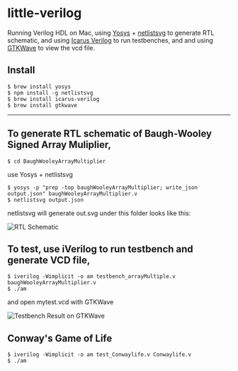# little-verilog

Running Verilog HDL on Mac, using [Yosys](https://github.com/YosysHQ/yosys) + [netlistsvg](https://github.com/nturley/netlistsvg) to generate RTL schematic, and using [Icarus Verilog](https://github.com/steveicarus/iverilog) to run testbenches, and and using [GTKWave](https://gtkwave.sourceforge.net) to view the vcd file.

## Install

```
$ brew install yosys
$ npm install -g netlistsvg
$ brew install icarus-verilog
$ brew install gtkwave
```

--------

## To generate RTL schematic of Baugh-Wooley Signed Array Muliplier, 

`$ cd BaughWooleyArrayMultiplier`

use Yosys + netlistsvg
```
$ yosys -p "prep -top baughWooleyArrayMultiplier; write_json output.json" baughWooleyArrayMultiplier.v
$ netlistsvg output.json
```

netlistsvg will generate out.svg under this folder looks like this:

![RTL Schematic](https://user-images.githubusercontent.com/1651641/214814563-e6ebe701-98e1-4ab5-a5b6-466576fa9f82.png)

## To test, use iVerilog to run testbench and generate VCD file,

```
$ iverilog -Wimplicit -o am testbench_arrayMultiple.v baughWooleyArrayMultiplier.v
$ ./am
```
and open mytest.vcd with GTKWave

![Testbench Result on GTKWave](https://user-images.githubusercontent.com/1651641/214814673-786b7e3b-9903-4c03-b76a-b688edffe1e9.png)


## Conway's Game of Life
```
$ iverilog -Wimplicit -o am test_Conwaylife.v Conwaylife.v
$ ./am
```
